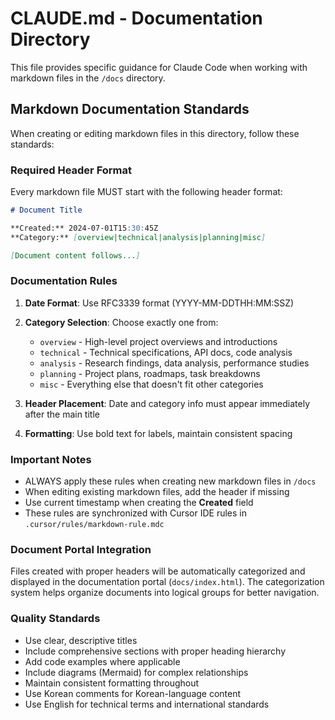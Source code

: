 # CLAUDE.md - Documentation Directory

This file provides specific guidance for Claude Code when working with markdown files in the `/docs` directory.

## Markdown Documentation Standards

When creating or editing markdown files in this directory, follow these standards:

### Required Header Format

Every markdown file MUST start with the following header format:

```markdown
# Document Title

**Created:** 2024-07-01T15:30:45Z  
**Category:** [overview|technical|analysis|planning|misc]

[Document content follows...]
```

### Documentation Rules

1. **Date Format**: Use RFC3339 format (YYYY-MM-DDTHH:MM:SSZ)
2. **Category Selection**: Choose exactly one from:
   - `overview` - High-level project overviews and introductions
   - `technical` - Technical specifications, API docs, code analysis
   - `analysis` - Research findings, data analysis, performance studies
   - `planning` - Project plans, roadmaps, task breakdowns
   - `misc` - Everything else that doesn't fit other categories

3. **Header Placement**: Date and category info must appear immediately after the main title
4. **Formatting**: Use bold text for labels, maintain consistent spacing

### Important Notes
- ALWAYS apply these rules when creating new markdown files in `/docs`
- When editing existing markdown files, add the header if missing
- Use current timestamp when creating the **Created** field
- These rules are synchronized with Cursor IDE rules in `.cursor/rules/markdown-rule.mdc`

### Document Portal Integration

Files created with proper headers will be automatically categorized and displayed in the documentation portal (`docs/index.html`). The categorization system helps organize documents into logical groups for better navigation.

### Quality Standards

- Use clear, descriptive titles
- Include comprehensive sections with proper heading hierarchy
- Add code examples where applicable
- Include diagrams (Mermaid) for complex relationships
- Maintain consistent formatting throughout
- Use Korean comments for Korean-language content
- Use English for technical terms and international standards